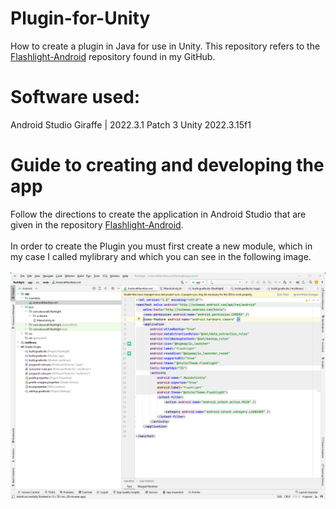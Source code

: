 # Plugin-for-Unity
How to create a plugin in Java for use in Unity. This repository refers to the [Flashlight-Android](https://github.com/stecavalli/Flashlight-Android) repository found in my GitHub.
# Software used:
Android Studio Giraffe | 2022.3.1 Patch 3
Unity 2022.3.15f1
# Guide to creating and developing the app
Follow the directions to create the application in Android Studio that are given in the repository [Flashlight-Android](https://github.com/stecavalli/Flashlight-Android).
 <br>
 <br>
In order to create the Plugin you must first create a new module, which in my case I called mylibrary and which you can see in the following image.
 <br>
 <br>
<img src="appAndroid.png" alt="app android" width="800">
